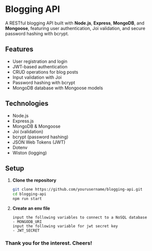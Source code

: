 # Blogging API

A RESTful blogging API built with **Node.js**, **Express**, **MongoDB**, and **Mongoose**, featuring user authentication, Joi validation, and secure password hashing with bcrypt.

## Features

- User registration and login
- JWT-based authentication
- CRUD operations for blog posts
- Input validation with Joi
- Password hashing with bcrypt
- MongoDB database with Mongoose models

## Technologies

- Node.js
- Express.js
- MongoDB & Mongoose
- Joi (validation)
- bcrypt (password hashing)
- JSON Web Tokens (JWT)
- Dotenv
- Wiston (logging)

## Setup

1. **Clone the repository**

   ```bash
   git clone https://github.com/yourusername/blogging-api.git
   cd blogging-api
   npm run start

   ```

2. **Create an env file**

   ```
   input the following variables to connect to a NoSQL database
   - MONGODB_URI
   input the following variable for jwt secret key
   - JWT_SECRET

   ```

### Thank you for the interest. Cheers!
